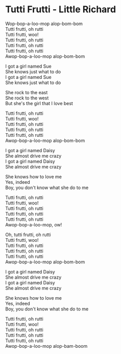 # Tutti Frutti - Little Richard

Wop-bop-a-loo-mop alop-bom-bom\
Tutti frutti, oh rutti\
Tutti frutti, woo!\
Tutti frutti, oh rutti\
Tutti frutti, oh rutti\
Tutti frutti, oh rutti\
Awop-bop-a-loo-mop alop-bom-bom

I got a girl named Sue\
She knows just what to do\
I got a girl named Sue\
She knows just what to do

She rock to the east\
She rock to the west\
But she's the girl that I love best

Tutti frutti, oh rutti\
Tutti frutti, woo!\
Tutti frutti, oh rutti\
Tutti frutti, oh rutti\
Tutti frutti, oh rutti\
Awop-bop-a-loo-mop alop-bom-bom

I got a girl named Daisy\
She almost drive me crazy\
I got a girl named Daisy\
She almost drive me crazy

She knows how to love me\
Yes, indeed\
Boy, you don't know what she do to me

Tutti frutti, oh rutti\
Tutti frutti, woo!\
Tutti frutti, oh rutti\
Tutti frutti, oh rutti\
Tutti frutti, oh rutti\
Awop-bop-a-loo-mop, ow!

Oh, tutti frutti, oh rutti\
Tutti frutti, woo!\
Tutti frutti, oh rutti\
Tutti frutti, oh rutti\
Tutti frutti, oh rutti\
Awop-bop-a-loo-mop alop-bom-bom

I got a girl named Daisy\
She almost drive me crazy\
I got a girl named Daisy\
She almost drive me crazy

She knows how to love me\
Yes, indeed\
Boy, you don't know what she do to me

Tutti frutti, oh rutti\
Tutti frutti, woo!\
Tutti frutti, oh rutti\
Tutti frutti, oh rutti\
Tutti frutti, oh rutti\
Awop-bop-a-loo-mop alop-bam-boom